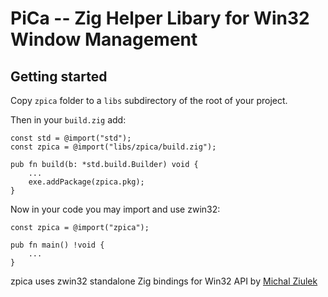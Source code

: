 # PiCa -- Zig Helper Libary for Win32 Window Management
## Getting started

Copy `zpica` folder to a `libs` subdirectory of the root of your project.

Then in your `build.zig` add:

```zig
const std = @import("std");
const zpica = @import("libs/zpica/build.zig");

pub fn build(b: *std.build.Builder) void {
    ...
    exe.addPackage(zpica.pkg);
}
```

Now in your code you may import and use zwin32:

```zig
const zpica = @import("zpica");

pub fn main() !void {
    ...
}
```

zpica uses zwin32 standalone Zig bindings for Win32 API by [Michal Ziulek](https://github.com/michal-z) 